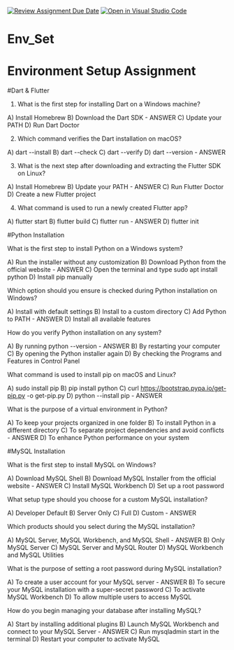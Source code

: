 [![Review Assignment Due Date](https://classroom.github.com/assets/deadline-readme-button-22041afd0340ce965d47ae6ef1cefeee28c7c493a6346c4f15d667ab976d596c.svg)](https://classroom.github.com/a/vnsr1XuU)
[![Open in Visual Studio Code](https://classroom.github.com/assets/open-in-vscode-2e0aaae1b6195c2367325f4f02e2d04e9abb55f0b24a779b69b11b9e10269abc.svg)](https://classroom.github.com/online_ide?assignment_repo_id=17019069&assignment_repo_type=AssignmentRepo)
# Env_Set

# Environment Setup Assignment

#Dart & Flutter

1. What is the first step for installing Dart on a Windows machine?

A) Install Homebrew
B) Download the Dart SDK - ANSWER
C) Update your PATH
D) Run Dart Doctor


2. Which command verifies the Dart installation on macOS?

A) dart --install
B) dart --check
C) dart --verify
D) dart --version - ANSWER


3. What is the next step after downloading and extracting the Flutter SDK on Linux?

A) Install Homebrew
B) Update your PATH - ANSWER
C) Run Flutter Doctor
D) Create a new Flutter project


4. What command is used to run a newly created Flutter app?

A) flutter start
B) flutter build
C) flutter run - ANSWER
D) flutter init


#Python Installation

What is the first step to install Python on a Windows system?

A) Run the installer without any customization
B) Download Python from the official website - ANSWER
C) Open the terminal and type sudo apt install python
D) Install pip manually

Which option should you ensure is checked during Python installation on Windows?

A) Install with default settings
B) Install to a custom directory
C) Add Python to PATH - ANSWER
D) Install all available features

How do you verify Python installation on any system?

A) By running python --version - ANSWER
B) By restarting your computer
C) By opening the Python installer again
D) By checking the Programs and Features in Control Panel

What command is used to install pip on macOS and Linux?

A) sudo install pip
B) pip install python
C) curl https://bootstrap.pypa.io/get-pip.py -o get-pip.py
D) python --install pip - ANSWER

What is the purpose of a virtual environment in Python?

A) To keep your projects organized in one folder
B) To install Python in a different directory
C) To separate project dependencies and avoid conflicts - ANSWER
D) To enhance Python performance on your system

#MySQL Installation

What is the first step to install MySQL on Windows?

A) Download MySQL Shell
B) Download MySQL Installer from the official website - ANSWER
C) Install MySQL Workbench
D) Set up a root password

What setup type should you choose for a custom MySQL installation?

A) Developer Default
B) Server Only
C) Full
D) Custom - ANSWER

Which products should you select during the MySQL installation?

A) MySQL Server, MySQL Workbench, and MySQL Shell - ANSWER
B) Only MySQL Server
C) MySQL Server and MySQL Router
D) MySQL Workbench and MySQL Utilities

What is the purpose of setting a root password during MySQL installation?

A) To create a user account for your MySQL server - ANSWER
B) To secure your MySQL installation with a super-secret password
C) To activate MySQL Workbench
D) To allow multiple users to access MySQL

How do you begin managing your database after installing MySQL?

A) Start by installing additional plugins
B) Launch MySQL Workbench and connect to your MySQL Server - ANSWER
C) Run mysqladmin start in the terminal
D) Restart your computer to activate MySQL
